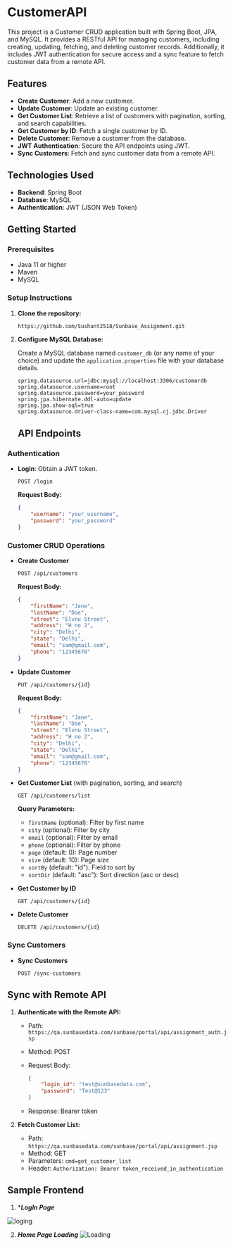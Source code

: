 # CustomerAPI

This project is a Customer CRUD application built with Spring Boot, JPA, and MySQL. It provides a RESTful API for managing customers, including creating, updating, fetching, and deleting customer records. Additionally, it includes JWT authentication for secure access and a sync feature to fetch customer data from a remote API.

## Features

- **Create Customer**: Add a new customer.
- **Update Customer**: Update an existing customer.
- **Get Customer List**: Retrieve a list of customers with pagination, sorting, and search capabilities.
- **Get Customer by ID**: Fetch a single customer by ID.
- **Delete Customer**: Remove a customer from the database.
- **JWT Authentication**: Secure the API endpoints using JWT.
- **Sync Customers**: Fetch and sync customer data from a remote API.

## Technologies Used

- **Backend**: Spring Boot
- **Database**: MySQL
- **Authentication**: JWT (JSON Web Token)

## Getting Started

### Prerequisites

- Java 11 or higher
- Maven
- MySQL

### Setup Instructions

1. **Clone the repository:**

    ```sh
    https://github.com/Sushant2518/Sunbase_Assignment.git
    ```

2. **Configure MySQL Database:**

    Create a MySQL database named `customer_db` (or any name of your choice) and update the `application.properties` file with your database details.

    ```properties
    spring.datasource.url=jdbc:mysql://localhost:3306/customerdb
    spring.datasource.username=root
    spring.datasource.password=your_password
    spring.jpa.hibernate.ddl-auto=update
    spring.jpa.show-sql=true
    spring.datasource.driver-class-name=com.mysql.cj.jdbc.Driver
    ```

    ## API Endpoints

### Authentication

- **Login**: Obtain a JWT token.

    ```http
    POST /login
    ```

    **Request Body:**

    ```json
    {
        "username": "your_username",
        "password": "your_password"
    }
    ```

### Customer CRUD Operations

- **Create Customer**

    ```http
    POST /api/customers
    ```

    **Request Body:**

    ```json
    {
        "firstName": "Jane",
        "lastName": "Doe",
        "street": "Elvnu Street",
        "address": "H no 2",
        "city": "Delhi",
        "state": "Delhi",
        "email": "sam@gmail.com",
        "phone": "12345678"
    }
    ```

- **Update Customer**

    ```http
    PUT /api/customers/{id}
    ```

    **Request Body:**

    ```json
    {
        "firstName": "Jane",
        "lastName": "Doe",
        "street": "Elvnu Street",
        "address": "H no 2",
        "city": "Delhi",
        "state": "Delhi",
        "email": "sam@gmail.com",
        "phone": "12345678"
    }
    ```

- **Get Customer List** (with pagination, sorting, and search)

    ```http
    GET /api/customers/list
    ```

    **Query Parameters:**

    - `firstName` (optional): Filter by first name
    - `city` (optional): Filter by city
    - `email` (optional): Filter by email
    - `phone` (optional): Filter by phone
    - `page` (default: 0): Page number
    - `size` (default: 10): Page size
    - `sortBy` (default: "id"): Field to sort by
    - `sortDir` (default: "asc"): Sort direction (asc or desc)

- **Get Customer by ID**

    ```http
    GET /api/customers/{id}
    ```

- **Delete Customer**

    ```http
    DELETE /api/customers/{id}
    ```

### Sync Customers

- **Sync Customers**

    ```http
    POST /sync-customers
    ```

## Sync with Remote API

1. **Authenticate with the Remote API:**

    - Path: `https://qa.sunbasedata.com/sunbase/portal/api/assignment_auth.jsp`
    - Method: POST
    - Request Body:

        ```json
        {
            "login_id": "test@sunbasedata.com",
            "password": "Test@123"
        }
        ```

    - Response: Bearer token

2. **Fetch Customer List:**

    - Path: `https://qa.sunbasedata.com/sunbase/portal/api/assignment.jsp`
    - Method: GET
    - Parameters: `cmd=get_customer_list`
    - Header: `Authorization: Bearer token_received_in_authentication`
## Sample Frontend 

1. ****LogIn Page***
   
![loging](https://github.com/user-attachments/assets/e2818ce6-b1e5-41a6-9985-78df6859f74b)

2. ***Home Page Loading***
   ![Loading](https://github.com/user-attachments/assets/2f081d70-a3c3-43fb-92e5-863e1dca31db)
